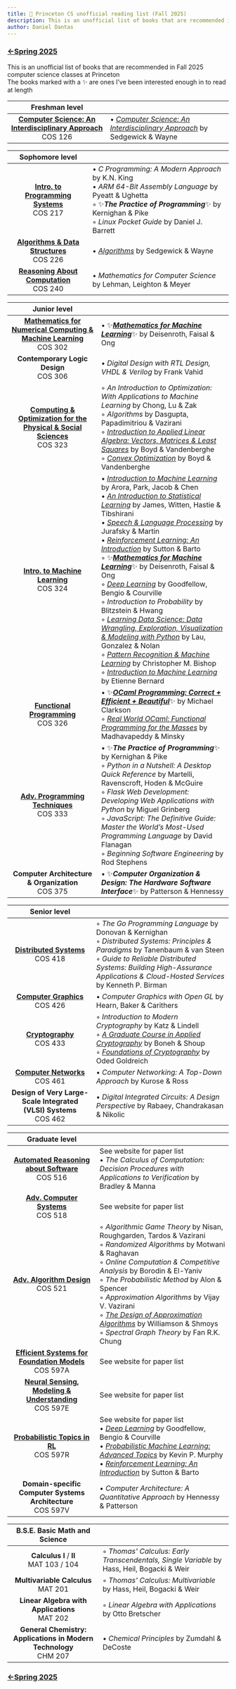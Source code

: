 ```yaml
---
title: 🐯 Princeton CS unofficial reading list (Fall 2025)
description: This is an unofficial list of books that are recommended in Fall 2025 computer science classes at Princeton
author: Daniel Dantas
---
```


### [←Spring 2025](https://dantasfiles.com/2025/01/27/princeton-cs-sp25.html)

This is an unofficial list of books that are recommended in Fall 2025 computer science classes at Princeton\
The books marked with a ✨ are ones I’ve been interested enough in to read at length

| Freshman level | |
| :---: | --- |
| **[Computer Science: An Interdisciplinary Approach](https://www.cs.princeton.edu/courses/archive/fall25/cos126/)** <br> COS 126 | • *[Computer Science: An Interdisciplinary Approach](https://introcs.cs.princeton.edu/java/home/)* by Sedgewick & Wayne | 

| Sophomore level | | 
| :---: | --- |
| **[Intro. to Programming Systems](https://www.cs.princeton.edu/courses/archive/fall25/cos217/)** <br> COS 217 | • _C Programming: A Modern Approach_ by K.N. King <br> • _ARM 64-Bit Assembly Language_ by Pyeatt & Ughetta <br> ◦  ✨***The Practice of Programming***✨ by Kernighan & Pike <br> ◦ _Linux Pocket Guide_ by Daniel J. Barrett | 
| **[Algorithms & Data Structures](https://www.cs.princeton.edu/courses/archive/fall25/cos226/)** <br> COS 226 | • _[Algorithms](https://algs4.cs.princeton.edu/home/)_ by Sedgewick & Wayne |
| **[Reasoning About Computation](https://www.cs.princeton.edu/courses/archive/fall25/cos240/)** <br> COS 240 | • _Mathematics for Computer Science_ by Lehman, Leighton & Meyer |

| Junior level | |
| :---: | --- |
| **[Mathematics for Numerical Computing & Machine Learning](https://cos302.notion.site/f25)** <br> COS 302 | • ✨[***Mathematics for Machine Learning***](https://mml-book.github.io/)✨ by Deisenroth, Faisal & Ong | 
| **Contemporary Logic Design** <br> COS 306 | • _Digital Design with RTL Design, VHDL & Verilog_ by Frank Vahid | 
| **[Computing & Optimization for the Physical & Social Sciences](https://aaa.princeton.edu/orf363)** <br> COS 323 | ◦ _An Introduction to Optimization: With Applications to Machine Learning_ by Chong, Lu & Zak <br> ◦ _Algorithms_ by Dasgupta, Papadimitriou & Vazirani <br> ◦ _[Introduction to Applied Linear Algebra: Vectors, Matrices & Least Squares](https://web.stanford.edu/~boyd/vmls/)_ by Boyd & Vandenberghe <br> ◦ _[Convex Optimization](https://web.stanford.edu/~boyd/cvxbook/)_ by Boyd & Vandenberghe |
| **[Intro. to Machine Learning](https://cos324.io/)** <br> COS 324 | • _[Introduction to Machine Learning](https://princeton-introml.github.io/)_ by Arora, Park, Jacob & Chen<br> • _[An Introduction to Statistical Learning](https://www.statlearning.com/)_ by James, Witten, Hastie & Tibshirani<br> • _[Speech & Language Processing](https://web.stanford.edu/~jurafsky/slp3/)_ by Jurafsky & Martin<br> • _[Reinforcement Learning: An Introduction](http://incompleteideas.net/book/the-book-2nd.html)_ by Sutton & Barto<br> ◦ ✨[***Mathematics for Machine Learning***](https://mml-book.github.io/)✨ by Deisenroth, Faisal & Ong<br> ◦ _[Deep Learning](https://www.deeplearningbook.org/)_ by Goodfellow, Bengio & Courville<br> ◦ _Introduction to Probability_ by Blitzstein & Hwang<br> ◦ _[Learning Data Science: Data Wrangling, Exploration, Visualization & Modeling with Python](https://learningds.org/)_ by Lau, Gonzalez & Nolan<br> ◦ _[Pattern Recognition & Machine Learning](https://www.microsoft.com/en-us/research/publication/pattern-recognition-machine-learning/)_ by Christopher M. Bishop<br> ◦  _[Introduction to Machine Learning](https://www.wolfram.com/language/introduction-machine-learning/)_ by Etienne Bernard | 
| [**Functional Programming**](https://www.cs.princeton.edu/courses/archive/fall25/cos326/) <br> COS 326 | • ✨[***OCaml Programming: Correct + Efficient + Beautiful***](https://cs3110.github.io/textbook/cover.html)✨ by Michael Clarkson <br> ◦ _[Real World OCaml: Functional Programming for the Masses](https://dev.realworldocaml.org/)_ by Madhavapeddy & Minsky |
| **[Adv. Programming Techniques](https://www.cs.princeton.edu/courses/archive/fall25/cos333/)** <br> COS 333 | • ✨***The Practice of Programming***✨ by Kernighan & Pike<br> ◦ _Python in a Nutshell: A Desktop Quick Reference_ by Martelli, Ravenscroft, Hoden & McGuire<br> ◦  _Flask Web Development: Developing Web Applications with Python_ by Miguel Grinberg<br> ◦ _JavaScript: The Definitive Guide: Master the World’s Most-Used Programming Language_ by David Flanagan <br> ◦ _Beginning Software Engineering_ by Rod Stephens | 
| **Computer Architecture & Organization** <br> COS 375 | • ✨***Computer Organization & Design: The Hardware Software Interface***✨ by Patterson & Hennessy | 

| Senior level | |
| :---: | --- | 
| **[Distributed Systems](https://www.cs.princeton.edu/courses/archive/fall25/cos418/)** <br> COS 418 | ◦ *The Go Programming Language* by Donovan & Kernighan <br> ◦ *Distributed Systems: Principles & Paradigms* by Tanenbaum & van Steen <br> ◦ *Guide to Reliable Distributed Systems: Building High-Assurance Applications & Cloud-Hosted Services* by Kenneth P. Birman |
| **[Computer Graphics](https://cos426.cs.princeton.edu/)** <br> COS 426 | • _Computer Graphics with Open GL_ by Hearn, Baker & Carithers |
| **[Cryptography](https://sites.google.com/view/alex-lombardi/home/cos-433-fall-2025-princeton)** <br> COS 433 | ◦  _Introduction to Modern Cryptography_ by Katz & Lindell <br> ◦ _[A Graduate Course in Applied Cryptography](https://toc.cryptobook.us/)_ by Boneh & Shoup <br> ◦ _[Foundations of Cryptography](https://www.wisdom.weizmann.ac.il/~/oded/foc-book.html)_ by Oded Goldreich |
| **[Computer Networks](https://www.cs.princeton.edu/courses/archive/fall25/cos461/)** <br> COS 461 | • _Computer Networking: A Top-Down Approach_ by Kurose & Ross | 
| **Design of Very Large-Scale Integrated (VLSI) Systems** <br> COS 462 | • _Digital Integrated Circuits: A Design Perspective_ by Rabaey, Chandrakasan & Nikolic |

| Graduate level | |
| :---: | --- |
| **[Automated Reasoning about Software](https://www.cs.princeton.edu/courses/archive/fall25/cos516/)** <br> COS 516 | See website for paper list <br> • _The Calculus of Computation: Decision Procedures with Applications to Verification_ by Bradley & Manna |
| **[Adv. Computer Systems](https://www.cs.princeton.edu/courses/archive/fall25/cos418/518.html)** <br> COS 518 | See website for paper list |
| **[Adv. Algorithm Design](https://www.cs.princeton.edu/~hy2/teaching/fall25-cos521/)** <br> COS 521 | ◦ _Algorithmic Game Theory_ by Nisan, Roughgarden, Tardos & Vazirani <br> ◦ _Randomized Algorithms_ by Motwani & Raghavan <br> ◦ _Online Computation & Competitive Analysis_ by Borodin & El-Yaniv <br> ◦ _The Probabilistic Method_ by Alon & Spencer <br> ◦ _Approximation Algorithms_ by Vijay V. Vazirani <br> ◦ _[The Design of Approximation Algorithms](https://designofapproxalgs.com/)_ by Williamson & Shmoys <br> ◦ _Spectral Graph Theory_ by Fan R.K. Chung |
| **[Efficient Systems for Foundation Models](https://tridao.me/cos597a/)** <br> COS 597A | See website for paper list |
| **[Neural Sensing, Modeling & Understanding](https://kyleatprinceton.github.io/cos597e-f25/)** <br> COS 597E | See website for paper list |
| **[Probabilistic Topics in RL](https://ben-eysenbach.github.io/inference-action-f25/)** <br> COS 597R | See website for paper list <br> • _[Deep Learning](https://www.deeplearningbook.org/)_ by Goodfellow, Bengio & Courville <br> • _[Probabilistic Machine Learning: Advanced Topics](https://probml.github.io/pml-book/book2.html)_ by Kevin P. Murphy <br> • _[Reinforcement Learning: An Introduction](http://incompleteideas.net/book/the-book-2nd.html)_ by Sutton & Barto | 
| **Domain-specific Computer Systems Architecture** <br> COS 597V | • _Computer Architecture: A Quantitative Approach_ by Hennessy & Patterson | 

| B.S.E. Basic Math and Science | |
| :---: | --- |
| **Calculus I** / **II** <br> MAT 103 / 104 | ◦ _Thomas' Calculus: Early Transcendentals, Single Variable_ by Hass, Heil, Bogacki & Weir |
| **Multivariable Calculus** <br> MAT 201 | ◦ _Thomas' Calculus: Multivariable_ by Hass, Heil, Bogacki & Weir |
| **Linear Algebra with Applications** <br> MAT 202 | ◦ _Linear Algebra with Applications_ by Otto Bretscher | 
| **General Chemistry: Applications in Modern Technology** <br> CHM 207 | • _Chemical Principles_ by Zumdahl & DeCoste | 



### [←Spring 2025](https://dantasfiles.com/2025/01/27/princeton-cs-sp25.html)

